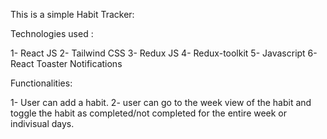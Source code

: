 This is a simple Habit Tracker:

Technologies used :

1- React JS
2- Tailwind CSS
3- Redux JS
4- Redux-toolkit
5- Javascript
6- React Toaster Notifications

Functionalities:

1- User can add a habit.
2- user can go to the week view of the habit and toggle the habit as completed/not completed for the entire week or indivisual days.

